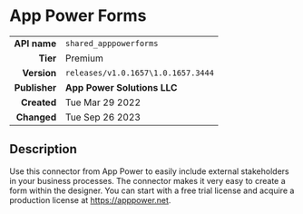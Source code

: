 # App Power Forms
| | |
|-:|-|
|**API name**|`shared_apppowerforms`|
|**Tier**|Premium|
|**Version**|`releases/v1.0.1657\1.0.1657.3444`|
|**Publisher**|**App Power Solutions LLC**|
|**Created**|Tue Mar 29 2022|
|**Changed**|Tue Sep 26 2023|

## Description
Use this connector from App Power to easily include external stakeholders in your business processes. The connector makes it very easy to create a form within the designer. You can start with a free trial license and acquire a production license at https://apppower.net.
